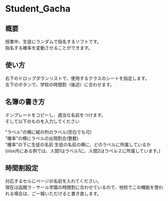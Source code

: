 # Student_Gacha

## 概要

授業中、生徒にランダムで指名するソフトです。  
指名する確率を変動させることができます。

## 使い方

右下のドロップダウンリストで、使用するクラスのシートを指定します。  
左下のボタンで、学校の時間割（後述）に合わせます。

## 名簿の書き方

テンプレートをコピーし、適当な名前をつけます。  
そして以下のものを入力してください  

"ラベル"の横に縦の列のラベル(空白でも可)  
"確率"の横にラベルの出現割合(整数)  
"確率"の下に生徒の名前
生徒の名前の横に、どのラベルに所属しているか  
(xlsx内にある例では、人間1はラベル1に、人間2はラベル２に所属しています。)

## 時間割設定

対応するセルにページの名前を入れてください。  
現在は函館ラ・サール学園の時間割に合わせているので、他校でこの機能を使われる場合は、ご一報いただけると書き直します。
